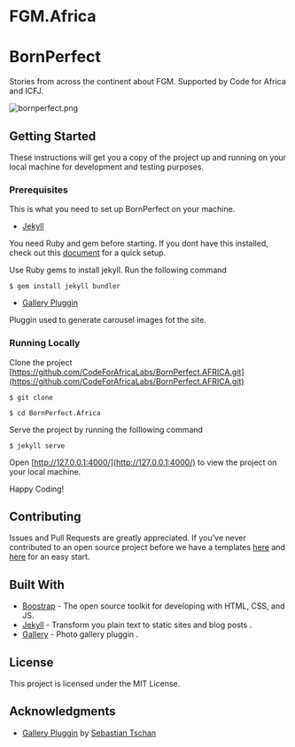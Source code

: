 
# FGM.Africa
# BornPerfect

Stories from across the continent about FGM. Supported by Code for Africa and ICFJ.


![bornperfect.png]({{site.baseurl}}/bornperfect.png)




## Getting Started

These instructions will get you a copy of the project up and running on your local machine for development and testing purposes.


### Prerequisites

This is what you need to set up BornPerfect on your machine.

- [Jekyll](https://jekyllrb.com/)

You need Ruby and gem before starting. If you dont have this installed, check out this [document](https://www.ruby-lang.org/en/documentation/installation/) for a quick setup. 

Use Ruby gems to install jekyll. Run the following command

```
$ gem install jekyll bundler
```

- [Gallery Pluggin](https://github.com/blueimp/Gallery)

Pluggin used to generate carousel images fot the site.



### Running Locally

Clone the project [https://github.com/CodeForAfricaLabs/BornPerfect.AFRICA.git](https://github.com/CodeForAfricaLabs/BornPerfect.AFRICA.git)

```
$ git clone

$ cd BornPerfect.Africa
```


Serve the project by running the folllowing command

```
$ jekyll serve

```
Open [http://127.0.0.1:4000/](http://127.0.0.1:4000/) to view the project on your local machine.

Happy Coding!


## Contributing

Issues and Pull Requests are greatly appreciated. If you've never contributed to an open source project before we have a templates [here](https://github.com/CodeForAfricaLabs/BornPerfect.AFRICA/issues) and [here](https://github.com/CodeForAfricaLabs/BornPerfect.AFRICA/pulls) for an easy start.


## Built With

* [Boostrap](https://getbootstrap.com/) -  The open source toolkit for developing with HTML, CSS, and JS.
* [Jekyll](https://jekyllrb.com/) - Transform you plain text to static sites and blog posts .
* [Gallery](https://github.com/blueimp/Gallery) - Photo gallery pluggin .


## License

This project is licensed under the MIT License.
## Acknowledgments

* [Gallery Pluggin](https://github.com/blueimp/Gallery) by [Sebastian Tschan](https://github.com/blueimp)
